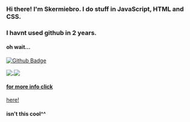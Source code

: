 ### Hi there! I'm Skermiebro. I do stuff in JavaScript, HTML and CSS. 
### I havnt used github in 2 years.
#### oh wait...

[![Github Badge](https://img.shields.io/badge/-skermiebroTech-grey?style=flat&logo=github&logoColor=white&link=https://github.com/skermiebroTech/)](https://www.github.com/skermiebroTech/)


<a href="https://github.com/anuraghazra/github-readme-stats">
  <img align="center" src="https://github-readme-stats.vercel.app/api?username=skermiebroTech&theme=blue-green" />
</a>
<a href="https://github.com/anuraghazra/convoychat">
  <img align="center" src="https://github-readme-stats.vercel.app/api/top-langs/?username=skermiebroTech&theme=blue-green" />

#### for more info click  
<a href="https://www.youtube.com/watch?v=uKpxKWXGq7A" rel="nofollow noreferrer">here!</a>
#### isn't this cool^^
<!--
**skermiebroTech/skermiebroTech** is a ✨ _special_ ✨ repository because its `README.md` (this file) appears on your GitHub profile.

Here are some ideas to get you started: 

- 🔭 I’m currently working on ...
- 🌱 I’m currently learning ...
- 👯 I’m looking to collaborate on ...
- 🤔 I’m looking for help with ...
- 💬 Ask me about ...
- 📫 How to reach me: ...
- 😄 Pronouns: ...
- ⚡ Fun fact: ...
-->


